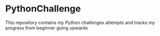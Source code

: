 # PythonChallenge
This repository contains my Python challenges attempts and tracks my progress from beginner going upwards

